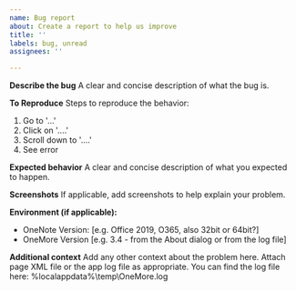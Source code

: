 ```yaml
---
name: Bug report
about: Create a report to help us improve
title: ''
labels: bug, unread
assignees: ''

---
```


**Describe the bug**
A clear and concise description of what the bug is.

**To Reproduce**
Steps to reproduce the behavior:
1. Go to '...'
2. Click on '....'
3. Scroll down to '....'
4. See error

**Expected behavior**
A clear and concise description of what you expected to happen.

**Screenshots**
If applicable, add screenshots to help explain your problem.

**Environment (if applicable):**
 - OneNote Version: [e.g. Office 2019, O365, also 32bit or 64bit?]
 - OneMore Version [e.g. 3.4 - from the About dialog or from the log file]

**Additional context**
Add any other context about the problem here. Attach page XML file or the app log file as appropriate. You can find the log file here: %localappdata%\temp\OneMore.log
